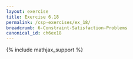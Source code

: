 ```yaml
---
layout: exercise
title: Exercise 6.18
permalink: /csp-exercises/ex_18/
breadcrumb: 6-Constraint-Satisfaction-Problems
canonical_id: ch6ex18
---
```


{% include mathjax_support %}

